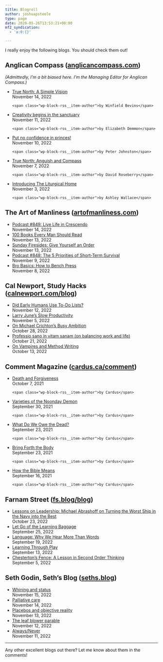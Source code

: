 ```yaml
---
title: Blogroll
author: joshuapsteele
type: page
date: 2020-05-26T13:53:21+00:00
mf2_syndication:
  - 'a:0:{}'

---
```

I really enjoy the following blogs. You should check them out!

## Anglican Compass ([anglicancompass.com][1])

_(Admittedly, I&#8217;m a bit biased here. I&#8217;m the Managing Editor for Anglican Compass.)_

<ul class="has-dates has-authors wp-block-rss">
  <li class='wp-block-rss__item'>
    <div class='wp-block-rss__item-title'>
      <a href='https://anglicancompass.com/true-north-a-simple-vision/'>True North: A Simple Vision</a>
    </div><time datetime="" class="wp-block-rss__item-publish-date">November 14, 2022</time> 
    
    <span class="wp-block-rss__item-author">by Winfield Bevins</span>
  </li>
  <li class='wp-block-rss__item'>
    <div class='wp-block-rss__item-title'>
      <a href='https://anglicancompass.com/creativity-begins-in-the-sanctuary/'>Creativity begins in the sanctuary</a>
    </div><time datetime="" class="wp-block-rss__item-publish-date">November 11, 2022</time> 
    
    <span class="wp-block-rss__item-author">by Elizabeth Demmon</span>
  </li>
  <li class='wp-block-rss__item'>
    <div class='wp-block-rss__item-title'>
      <a href='https://anglicancompass.com/put-no-confidence-in-princes/'>Put no confidence in princes!</a>
    </div><time datetime="" class="wp-block-rss__item-publish-date">November 10, 2022</time> 
    
    <span class="wp-block-rss__item-author">by Peter Johnston</span>
  </li>
  <li class='wp-block-rss__item'>
    <div class='wp-block-rss__item-title'>
      <a href='https://anglicancompass.com/true-north-anguish-and-compass/'>True North: Anguish and Compass</a>
    </div><time datetime="" class="wp-block-rss__item-publish-date">November 7, 2022</time> 
    
    <span class="wp-block-rss__item-author">by David Roseberry</span>
  </li>
  <li class='wp-block-rss__item'>
    <div class='wp-block-rss__item-title'>
      <a href='https://anglicancompass.com/introducing-the-liturgical-home/'>Introducing The Liturgical Home</a>
    </div><time datetime="" class="wp-block-rss__item-publish-date">November 3, 2022</time> 
    
    <span class="wp-block-rss__item-author">by Ashley Wallace</span>
  </li>
</ul>

## The Art of Manliness ([artofmanliness.com][2])

<ul class="has-dates wp-block-rss">
  <li class='wp-block-rss__item'>
    <div class='wp-block-rss__item-title'>
      <a href='https://www.artofmanliness.com/character/advice/podcast-849-live-life-in-crescendo/'>Podcast #849: Live Life in Crescendo</a>
    </div><time datetime="" class="wp-block-rss__item-publish-date">November 14, 2022</time>
  </li>
  
  <li class='wp-block-rss__item'>
    <div class='wp-block-rss__item-title'>
      <a href='https://www.artofmanliness.com/living/reading/100-books-every-man-read/'>100 Books Every Man Should Read</a>
    </div><time datetime="" class="wp-block-rss__item-publish-date">November 13, 2022</time>
  </li>
  
  <li class='wp-block-rss__item'>
    <div class='wp-block-rss__item-title'>
      <a href='https://www.artofmanliness.com/character/habits/sunday-firesides-give-yourself-an-order/'>Sunday Firesides: Give Yourself an Order</a>
    </div><time datetime="" class="wp-block-rss__item-publish-date">November 13, 2022</time>
  </li>
  
  <li class='wp-block-rss__item'>
    <div class='wp-block-rss__item-title'>
      <a href='https://www.artofmanliness.com/skills/outdoor-survival/podcast-848-the-5-priorities-of-short-term-survival/'>Podcast #848: The 5 Priorities of Short-Term Survival</a>
    </div><time datetime="" class="wp-block-rss__item-publish-date">November 9, 2022</time>
  </li>
  
  <li class='wp-block-rss__item'>
    <div class='wp-block-rss__item-title'>
      <a href='https://www.artofmanliness.com/health-fitness/fitness/how-to-bench-press/'>Bro Basics: How to Bench Press</a>
    </div><time datetime="" class="wp-block-rss__item-publish-date">November 8, 2022</time>
  </li>
</ul>

## Cal Newport, Study Hacks ([calnewport.com/blog][3])

<ul class="has-dates wp-block-rss">
  <li class='wp-block-rss__item'>
    <div class='wp-block-rss__item-title'>
      <a href='https://www.calnewport.com/blog/2022/11/12/did-early-humans-use-to-do-lists/'>Did Early Humans Use To-Do Lists?</a>
    </div><time datetime="" class="wp-block-rss__item-publish-date">November 12, 2022</time>
  </li>
  
  <li class='wp-block-rss__item'>
    <div class='wp-block-rss__item-title'>
      <a href='https://www.calnewport.com/blog/2022/11/05/larry-junes-slow-productivity/'>Larry June’s Slow Productivity</a>
    </div><time datetime="" class="wp-block-rss__item-publish-date">November 5, 2022</time>
  </li>
  
  <li class='wp-block-rss__item'>
    <div class='wp-block-rss__item-title'>
      <a href='https://www.calnewport.com/blog/2022/10/28/on-michael-crichtons-busy-ambition/'>On Michael Crichton’s Busy Ambition</a>
    </div><time datetime="" class="wp-block-rss__item-publish-date">October 28, 2022</time>
  </li>
  
  <li class='wp-block-rss__item'>
    <div class='wp-block-rss__item-title'>
      <a href='https://www.calnewport.com/blog/2022/10/21/professio-sano-in-vitam-sanam-on-balancing-work-and-life/'>Professio sano in vitam sanam (on balancing work and life)</a>
    </div><time datetime="" class="wp-block-rss__item-publish-date">October 21, 2022</time>
  </li>
  
  <li class='wp-block-rss__item'>
    <div class='wp-block-rss__item-title'>
      <a href='https://www.calnewport.com/blog/2022/10/13/on-vampires-and-method-writing/'>On Vampires and Method Writing</a>
    </div><time datetime="" class="wp-block-rss__item-publish-date">October 13, 2022</time>
  </li>
</ul>

## Comment Magazine ([cardus.ca/comment][4])

<ul class="has-dates has-authors wp-block-rss">
  <li class='wp-block-rss__item'>
    <div class='wp-block-rss__item-title'>
      <a href='https://www.cardus.ca/comment/article/death-and-forgiveness?utm_source=general&#038;utm_medium=rss&#038;utm_campaign=Cardus%2BComment%2BFeed'>Death and Forgiveness</a>
    </div><time datetime="" class="wp-block-rss__item-publish-date">October 7, 2021</time> 
    
    <span class="wp-block-rss__item-author">by Cardus</span>
  </li>
  <li class='wp-block-rss__item'>
    <div class='wp-block-rss__item-title'>
      <a href='https://www.cardus.ca/comment/article/varieties-of-the-noonday-demon?utm_source=general&#038;utm_medium=rss&#038;utm_campaign=Cardus%2BComment%2BFeed'>Varieties of the Noonday Demon</a>
    </div><time datetime="" class="wp-block-rss__item-publish-date">September 30, 2021</time> 
    
    <span class="wp-block-rss__item-author">by Cardus</span>
  </li>
  <li class='wp-block-rss__item'>
    <div class='wp-block-rss__item-title'>
      <a href='https://www.cardus.ca/comment/article/what-do-we-owe-the-dead?utm_source=general&#038;utm_medium=rss&#038;utm_campaign=Cardus%2BComment%2BFeed'>What Do We Owe the Dead?</a>
    </div><time datetime="" class="wp-block-rss__item-publish-date">September 23, 2021</time> 
    
    <span class="wp-block-rss__item-author">by Cardus</span>
  </li>
  <li class='wp-block-rss__item'>
    <div class='wp-block-rss__item-title'>
      <a href='https://www.cardus.ca/comment/article/bring-forth-the-body?utm_source=general&#038;utm_medium=rss&#038;utm_campaign=Cardus%2BComment%2BFeed'>Bring Forth the Body</a>
    </div><time datetime="" class="wp-block-rss__item-publish-date">September 23, 2021</time> 
    
    <span class="wp-block-rss__item-author">by Cardus</span>
  </li>
  <li class='wp-block-rss__item'>
    <div class='wp-block-rss__item-title'>
      <a href='https://www.cardus.ca/comment/article/how-the-bible-means?utm_source=general&#038;utm_medium=rss&#038;utm_campaign=Cardus%2BComment%2BFeed'>How the Bible Means</a>
    </div><time datetime="" class="wp-block-rss__item-publish-date">September 16, 2021</time> 
    
    <span class="wp-block-rss__item-author">by Cardus</span>
  </li>
</ul>

## Farnam Street ([fs.blog/blog][5])

<ul class="has-dates wp-block-rss">
  <li class='wp-block-rss__item'>
    <div class='wp-block-rss__item-title'>
      <a href='https://fs.blog/michael-abrashoff-leadership/'>Lessons on Leadership: Michael Abrashoff on Turning the Worst Ship in the Navy into the Best</a>
    </div><time datetime="" class="wp-block-rss__item-publish-date">October 23, 2022</time>
  </li>
  
  <li class='wp-block-rss__item'>
    <div class='wp-block-rss__item-title'>
      <a href='https://fs.blog/learning-baggage/'>Let Go of the Learning Baggage</a>
    </div><time datetime="" class="wp-block-rss__item-publish-date">September 25, 2022</time>
  </li>
  
  <li class='wp-block-rss__item'>
    <div class='wp-block-rss__item-title'>
      <a href='https://fs.blog/language-not-just-code/'>Language: Why We Hear More Than Words</a>
    </div><time datetime="" class="wp-block-rss__item-publish-date">September 19, 2022</time>
  </li>
  
  <li class='wp-block-rss__item'>
    <div class='wp-block-rss__item-title'>
      <a href='https://fs.blog/learning-through-play/'>Learning Through Play</a>
    </div><time datetime="" class="wp-block-rss__item-publish-date">September 13, 2022</time>
  </li>
  
  <li class='wp-block-rss__item'>
    <div class='wp-block-rss__item-title'>
      <a href='https://fs.blog/chestertons-fence/'>Chesterton’s Fence: A Lesson in Second Order Thinking</a>
    </div><time datetime="" class="wp-block-rss__item-publish-date">September 5, 2022</time>
  </li>
</ul>

## Seth Godin, Seth&#8217;s Blog ([seths.blog][6])

<ul class="has-dates wp-block-rss">
  <li class='wp-block-rss__item'>
    <div class='wp-block-rss__item-title'>
      <a href='https://seths.blog/2022/11/whining-and-status/'>Whining and status</a>
    </div><time datetime="" class="wp-block-rss__item-publish-date">November 15, 2022</time>
  </li>
  
  <li class='wp-block-rss__item'>
    <div class='wp-block-rss__item-title'>
      <a href='https://seths.blog/2022/11/palliative-care/'>Palliative care</a>
    </div><time datetime="" class="wp-block-rss__item-publish-date">November 14, 2022</time>
  </li>
  
  <li class='wp-block-rss__item'>
    <div class='wp-block-rss__item-title'>
      <a href='https://seths.blog/2022/11/placebos-and-objective-reality/'>Placebos and objective reality</a>
    </div><time datetime="" class="wp-block-rss__item-publish-date">November 13, 2022</time>
  </li>
  
  <li class='wp-block-rss__item'>
    <div class='wp-block-rss__item-title'>
      <a href='https://seths.blog/2022/11/the-leaf-blower-parable/'>The leaf blower parable</a>
    </div><time datetime="" class="wp-block-rss__item-publish-date">November 12, 2022</time>
  </li>
  
  <li class='wp-block-rss__item'>
    <div class='wp-block-rss__item-title'>
      <a href='https://seths.blog/2022/11/always-never/'>Always/Never</a>
    </div><time datetime="" class="wp-block-rss__item-publish-date">November 11, 2022</time>
  </li>
</ul>

<hr class="wp-block-separator" />

Any other excellent blogs out there? Let me know about them in the comments!

 [1]: https://anglicancompass.com/
 [2]: https://www.artofmanliness.com/
 [3]: https://www.calnewport.com/blog/
 [4]: https://www.cardus.ca/comment/
 [5]: https://fs.blog/blog/
 [6]: https://seths.blog/
